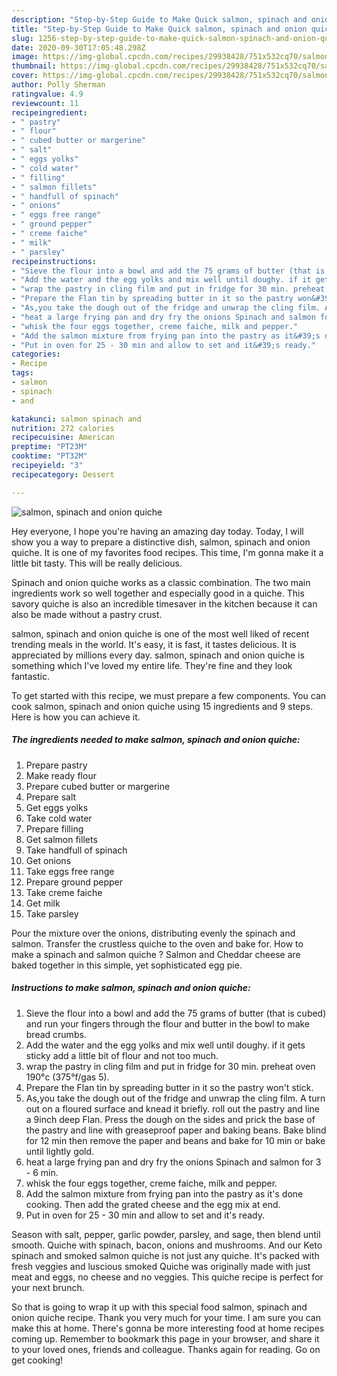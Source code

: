 ```yaml
---
description: "Step-by-Step Guide to Make Quick salmon, spinach and onion quiche"
title: "Step-by-Step Guide to Make Quick salmon, spinach and onion quiche"
slug: 1256-step-by-step-guide-to-make-quick-salmon-spinach-and-onion-quiche
date: 2020-09-30T17:05:48.298Z
image: https://img-global.cpcdn.com/recipes/29938428/751x532cq70/salmon-spinach-and-onion-quiche-recipe-main-photo.jpg
thumbnail: https://img-global.cpcdn.com/recipes/29938428/751x532cq70/salmon-spinach-and-onion-quiche-recipe-main-photo.jpg
cover: https://img-global.cpcdn.com/recipes/29938428/751x532cq70/salmon-spinach-and-onion-quiche-recipe-main-photo.jpg
author: Polly Sherman
ratingvalue: 4.9
reviewcount: 11
recipeingredient:
- " pastry"
- " flour"
- " cubed butter or margerine"
- " salt"
- " eggs yolks"
- " cold water"
- " filling"
- " salmon fillets"
- " handfull of spinach"
- " onions"
- " eggs free range"
- " ground pepper"
- " creme faiche"
- " milk"
- " parsley"
recipeinstructions:
- "Sieve the flour into a bowl and add the 75 grams of butter (that is cubed) and run your fingers through the flour and butter in the bowl to make bread crumbs."
- "Add the water and the egg yolks and mix well until doughy. if it gets sticky add a little bit of flour and not too much."
- "wrap the pastry in cling film and put in fridge for 30 min. preheat oven 190°c (375°f/gas 5)."
- "Prepare the Flan tin by spreading butter in it so the pastry won&#39;t stick."
- "As,you take the dough out of the fridge and unwrap the cling film. A	 turn out on a floured surface and knead it briefly. roll out the pastry and line a 9inch deep Flan. Press the dough on the sides and prick the base of the pastry and line with greaseproof paper and baking beans. Bake blind for 12 min then remove  the paper and beans and bake for 10 min or bake until lightly gold."
- "heat a large frying pan and dry fry the onions Spinach and salmon for 3 - 6 min."
- "whisk the four eggs together, creme faiche, milk and pepper."
- "Add the salmon mixture from frying pan into the pastry as it&#39;s done cooking. Then add the grated cheese and the egg mix at end."
- "Put in oven for 25 - 30 min and allow to set and it&#39;s ready."
categories:
- Recipe
tags:
- salmon
- spinach
- and

katakunci: salmon spinach and 
nutrition: 272 calories
recipecuisine: American
preptime: "PT23M"
cooktime: "PT32M"
recipeyield: "3"
recipecategory: Dessert

---
```



![salmon, spinach and onion quiche](https://img-global.cpcdn.com/recipes/29938428/751x532cq70/salmon-spinach-and-onion-quiche-recipe-main-photo.jpg)

Hey everyone, I hope you're having an amazing day today. Today, I will show you a way to prepare a distinctive dish, salmon, spinach and onion quiche. It is one of my favorites food recipes. This time, I'm gonna make it a little bit tasty. This will be really delicious.

Spinach and onion quiche works as a classic combination. The two main ingredients work so well together and especially good in a quiche. This savory quiche is also an incredible timesaver in the kitchen because it can also be made without a pastry crust.

salmon, spinach and onion quiche is one of the most well liked of recent trending meals in the world. It's easy, it is fast, it tastes delicious. It is appreciated by millions every day. salmon, spinach and onion quiche is something which I've loved my entire life. They're fine and they look fantastic.


To get started with this recipe, we must prepare a few components. You can cook salmon, spinach and onion quiche using 15 ingredients and 9 steps. Here is how you can achieve it.

<!--inarticleads1-->

##### The ingredients needed to make salmon, spinach and onion quiche:

1. Prepare  pastry
1. Make ready  flour
1. Prepare  cubed butter or margerine
1. Prepare  salt
1. Get  eggs yolks
1. Take  cold water
1. Prepare  filling
1. Get  salmon fillets
1. Take  handfull of spinach
1. Get  onions
1. Take  eggs free range
1. Prepare  ground pepper
1. Take  creme faiche
1. Get  milk
1. Take  parsley


Pour the mixture over the onions, distributing evenly the spinach and salmon. Transfer the crustless quiche to the oven and bake for. How to make a spinach and salmon quiche ? Salmon and Cheddar cheese are baked together in this simple, yet sophisticated egg pie. 

<!--inarticleads2-->

##### Instructions to make salmon, spinach and onion quiche:

1. Sieve the flour into a bowl and add the 75 grams of butter (that is cubed) and run your fingers through the flour and butter in the bowl to make bread crumbs.
1. Add the water and the egg yolks and mix well until doughy. if it gets sticky add a little bit of flour and not too much.
1. wrap the pastry in cling film and put in fridge for 30 min. preheat oven 190°c (375°f/gas 5).
1. Prepare the Flan tin by spreading butter in it so the pastry won&#39;t stick.
1. As,you take the dough out of the fridge and unwrap the cling film. A	 turn out on a floured surface and knead it briefly. roll out the pastry and line a 9inch deep Flan. Press the dough on the sides and prick the base of the pastry and line with greaseproof paper and baking beans. Bake blind for 12 min then remove  the paper and beans and bake for 10 min or bake until lightly gold.
1. heat a large frying pan and dry fry the onions Spinach and salmon for 3 - 6 min.
1. whisk the four eggs together, creme faiche, milk and pepper.
1. Add the salmon mixture from frying pan into the pastry as it&#39;s done cooking. Then add the grated cheese and the egg mix at end.
1. Put in oven for 25 - 30 min and allow to set and it&#39;s ready.


Season with salt, pepper, garlic powder, parsley, and sage, then blend until smooth. Quiche with spinach, bacon, onions and mushrooms. And our Keto spinach and smoked salmon quiche is not just any quiche. It&#39;s packed with fresh veggies and luscious smoked Quiche was originally made with just meat and eggs, no cheese and no veggies. This quiche recipe is perfect for your next brunch. 

So that is going to wrap it up with this special food salmon, spinach and onion quiche recipe. Thank you very much for your time. I am sure you can make this at home. There's gonna be more interesting food at home recipes coming up. Remember to bookmark this page in your browser, and share it to your loved ones, friends and colleague. Thanks again for reading. Go on get cooking!
